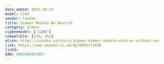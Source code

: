 ```yaml
---
date_added: 2022-10-14
model: C204
vendor: Candeo
title: Dimmer Module No Neutral
category: dimmer
zigbeemodel: ['C204']
compatible: [z2m, zha]
mlink: https://candeo.io/store/zigbee-dimmer-module-with-or-without-neutral-c204/
link: https://www.amazon.co.uk/dp/B092J71R2R
link3: 
EAN: 5065004923057
---
```


